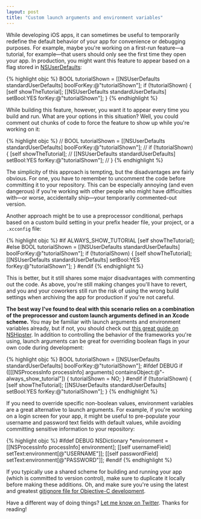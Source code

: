 ```yaml
---
layout: post
title: "Custom launch arguments and environment variables"
---
```


While developing iOS apps, it can sometimes be useful to temporarily redefine the default behavior of your app for convenience or debugging purposes. For example, maybe you're working on a first-run feature—a tutorial, for example—that users should only see the first time they open your app. In production, you might want this feature to appear based on a flag stored in [NSUserDefaults](https://developer.apple.com/library/ios/documentation/Cocoa/Reference/Foundation/Classes/nsuserdefaults_Class/Reference/Reference.html):

{% highlight objc %}
BOOL tutorialShown = [[NSUserDefaults standardUserDefaults] boolForKey:@"tutorialShown"];
if (!tutorialShown) {
    [self showTheTutorial];
    [[NSUserDefaults standardUserDefaults] setBool:YES forKey:@"tutorialShown"];
}
{% endhighlight %}

While building this feature, however, you want it to appear every time you build and run. What are your options in this situation? Well, you could comment out chunks of code to force the feature to show up while you're working on it:

{% highlight objc %}
// BOOL tutorialShown = [[NSUserDefaults standardUserDefaults] boolForKey:@"tutorialShown"];
// if (!tutorialShown) {
    [self showTheTutorial];
//  [[NSUserDefaults standardUserDefaults] setBool:YES forKey:@"tutorialShown"];
// }
{% endhighlight %}

The simplicity of this approach is tempting, but the disadvantages are fairly obvious. For one, you have to remember to uncomment the code before committing it to your repository. This can be especially annoying (and even dangerous) if you're working with other people who might have difficulties with—or worse, accidentally ship—your temporarily commented-out version.

Another approach might be to use a preprocessor conditional, perhaps based on a custom build setting in your prefix header file, your project, or a `.xcconfig` file:

{% highlight objc %}
#if ALWAYS_SHOW_TUTORIAL
[self showTheTutorial];
#else
BOOL tutorialShown = [[NSUserDefaults standardUserDefaults] boolForKey:@"tutorialShown"];
if (!tutorialShown) {
    [self showTheTutorial];
    [[NSUserDefaults standardUserDefaults] setBool:YES forKey:@"tutorialShown"];
}
#endif
{% endhighlight %}

This is better, but it still shares some major disadvantages with commenting out the code. As above, you're still making changes you'll have to revert, and you and your coworkers still run the risk of using the wrong build settings when archiving the app for production if you're not careful.

**The best way I've found to deal with this scenario relies on a combination of the preprocessor and custom launch arguments defined in an Xcode scheme.** You may be familiar with launch arguments and environment variables already, but if not, you should check out [this great guide on NSHipster](http://nshipster.com/launch-arguments-and-environment-variables/). In addition to controlling the behavior of the frameworks you're using, launch arguments can be great for overriding boolean flags in your own code during development:

{% highlight objc %}
BOOL tutorialShown = [[NSUserDefaults standardUserDefaults] boolForKey:@"tutorialShown"];
#ifdef DEBUG
if ([[[NSProcessInfo processInfo] arguments] containsObject:@"-always_show_tutorial"]) {
    tutorialShown = NO;
}
#endif
if (!tutorialShown) {
    [self showTheTutorial];
    [[NSUserDefaults standardUserDefaults] setBool:YES forKey:@"tutorialShown"];
}
{% endhighlight %}

If you need to override specific non-boolean values, environment variables are a great alternative to launch arguments. For example, if you're working on a login screen for your app, it might be useful to pre-populate your username and password text fields with default values, while avoiding committing sensitive information to your repository:

{% highlight objc %}
#ifdef DEBUG
NSDictionary *environment = [[NSProcessInfo processInfo] environment];
[[self usernameField] setText:environment[@"USERNAME"]];
[[self passwordField] setText:environment[@"PASSWORD"]];
#endif
{% endhighlight %}

If you typically use a shared scheme for building and running your app (which is committed to version control), make sure to duplicate it locally before making these additions. Oh, and make sure you're using the latest and greatest [gitignore file for Objective-C development](https://github.com/github/gitignore/blob/master/Objective-C.gitignore).

Have a different way of doing things? [Let me know on Twitter](http://twitter.com/cameronspickert). Thanks for reading!
